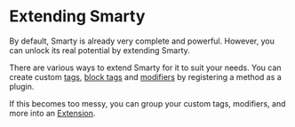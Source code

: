 # Extending Smarty

By default, Smarty is already very complete and powerful. However, you can unlock its real potential by 
extending Smarty.

There are various ways to extend Smarty for it to suit your needs. You can create custom
[tags](tags.md), [block tags](block-tags.md) and [modifiers](modifiers.md) by registering a method as a plugin.

If this becomes too messy, you can group your custom tags, modifiers, and more into an [Extension](extensions.md). 

